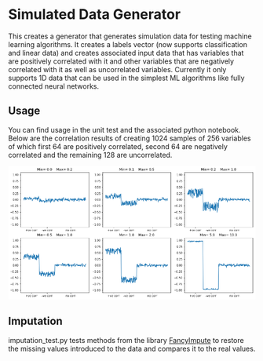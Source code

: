 # Simulated Data Generator
This creates a generator that generates simulation data for testing machine learning algorithms.
It creates a labels vector (now supports classification and linear data) and creates associated input data that
has variables that are positively correlated with it and other variables that are negatively correlated with it as well
as uncorrelated variables. Currently it only supports 1D data that can be used in the simplest ML algorithms like
fully connected neural networks. 

## Usage
You can find usage in the unit test and the associated python notebook.
Below are the correlation results of creating 1024 samples of 256 variables of which first 64 are positively correlated, second 64 are negatively correlated and the remaining 128 are uncorrelated.



![](./images/variable_sample.png)

## Imputation
imputation_test.py tests methods from the library [FancyImpute](https://pypi.org/project/fancyimpute/) to restore the missing values introduced to the data and compares it to the real values.

